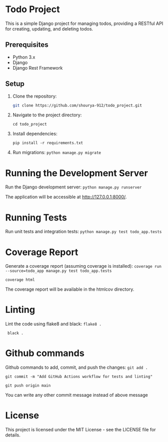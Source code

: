# Todo Project

This is a simple Django project for managing todos, providing a RESTful API for creating, updating, and deleting todos.

## Prerequisites

- Python 3.x
- Django
- Django Rest Framework

## Setup

1. Clone the repository:

   ```bash
   git clone https://github.com/shourya-912/todo_project.git

2. Navigate to the project directory:
   
   `cd todo_project`
   
4. Install dependencies:

   `pip install -r requirements.txt`
   
5. Run migrations:
   `python manage.py migrate`
   
# Running the Development Server

Run the Django development server:
   `python manage.py runserver`

The application will be accessible at http://127.0.0.1:8000/.

# Running Tests

Run unit tests and integration tests:
   `python manage.py test todo_app.tests`

# Coverage Report
Generate a coverage report (assuming coverage is installed):
   `coverage run --source=todo_app manage.py test todo_app.tests`
   
   `coverage html`

The coverage report will be available in the htmlcov directory.

# Linting

Lint the code using flake8 and black:
  `flake8 .`
  
  ` black .`
   
# Github commands

Github commands to add, commit, and push the changes:
  `git add .`
  
  `git commit -m "Add GitHub Actions workflow for tests and linting"`
  
  `git push origin main`
  
You can write any other commit message instead of above message

# License

This project is licensed under the MIT License - see the LICENSE file for details.
